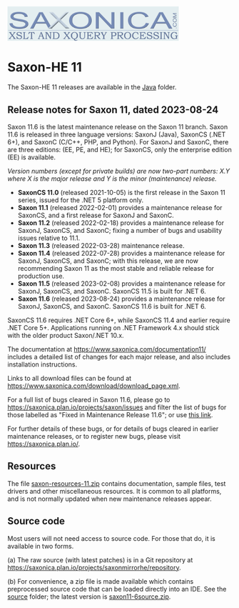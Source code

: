 <img src="https://github.com/Saxonica/Saxon-HE/blob/main/img/logo.gif"
      alt="The Saxonica logo"
      width="384px"
      />

# Saxon-HE 11

The Saxon-HE 11 releases are available in the [Java](Java) folder.

## Release notes for Saxon 11, dated 2023-08-24

Saxon 11.6 is the latest maintenance release on the Saxon 11 branch.
Saxon 11.6 is released in three language versions: SaxonJ
(Java), SaxonCS (.NET 6+), and SaxonC (C/C++, PHP, and Python). For
SaxonJ and SaxonC, there are three editions: (EE, PE, and HE); for
SaxonCS, only the enterprise edition (EE) is available.

*Version numbers (except for private builds) are now two-part numbers:
X.Y where X is the major release and Y is the minor (maintenance)
release.*

* **SaxonCS 11.0** (released 2021-10-05) is the first release in the Saxon 11
series, issued for the .NET 5 platform only. 
* **Saxon 11.1** (released 2022-02-01) provides a maintenance release for
SaxonCS, and a first release for SaxonJ and SaxonC. 
* **Saxon 11.2** (released 2022-02-18) provides a maintenance release for
SaxonJ, SaxonCS, and SaxonC; fixing a number of bugs and usability issues
relative to 11.1.
* **Saxon 11.3** (released 2022-03-28) maintenance release.
* **Saxon 11.4** (released 2022-07-28) provides a maintenance release for
SaxonJ, SaxonCS, and SaxonC; with this release, we are now recommending
Saxon 11 as the most stable and reliable release for production use.
* **Saxon 11.5** (released 2023-02-08) provides a maintenance release for
SaxonJ, SaxonCS, and SaxonC. SaxonCS 11.5 is built for .NET 6.
* **Saxon 11.6** (released 2023-08-24) provides a maintenance release for
SaxonJ, SaxonCS, and SaxonC. SaxonCS 11.6 is built for .NET 6.

SaxonCS 11.6 requires .NET Core 6+, while SaxonCS 11.4 and earlier require .NET
Core 5+. Applications running on .NET Framework 4.x should stick with the older
product Saxon/.NET 10.x.

The documentation at https://www.saxonica.com/documentation11/ includes a
detailed list of changes for each major release, and also includes
installation instructions.

Links to all download files can be found at
https://www.saxonica.com/download/download_page.xml.

For a full list of bugs cleared in Saxon 11.6, please go to
https://saxonica.plan.io/projects/saxon/issues and filter the list of bugs for those labelled as
"Fixed in Maintenance Release 11.6"; or use
[this
link](https://saxonica.plan.io/projects/saxon/issues?utf8=%E2%9C%93&set_filter=1&sort=id%3Adesc&f%5B%5D=status_id&op%5Bstatus_id%5D=c&f%5B%5D=cf_6&op%5Bcf_6%5D=%3D&v%5Bcf_6%5D%5B%5D=93&f%5B%5D=&c%5B%5D=tracker&c%5B%5D=status&c%5B%5D=priority&c%5B%5D=subject&c%5B%5D=assigned_to&c%5B%5D=updated_on&group_by=&t%5B%5D=).

For further details of these bugs, or for details of bugs cleared in
earlier maintenance releases, or to register new bugs, please visit
https://saxonica.plan.io/.

## Resources

The file [saxon-resources-11.zip](resources/saxon-resources-11.zip)
contains documentation, sample files, test drivers and other miscellaneous
resources. It is common to all platforms, and is not normally updated when
new maintenance releases appear.

## Source code

Most users will not need access to source code. For those that do, it
is available in two forms.

(a) The raw source (with latest patches) is in a Git repository at
https://saxonica.plan.io/projects/saxonmirrorhe/repository.

(b) For convenience, a zip file is made available which contains
preprocessed source code that can be loaded directly into an IDE. See the
[source](source) folder; the latest version is
[saxon11-6source.zip](source/saxon11-6source.zip).
